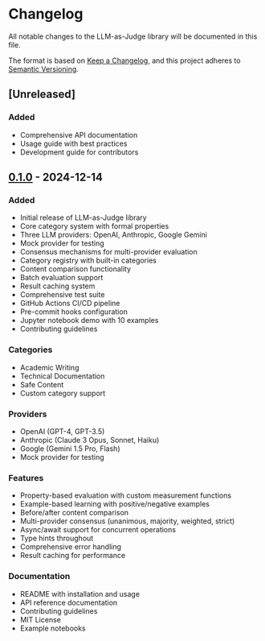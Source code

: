 # Changelog

All notable changes to the LLM-as-Judge library will be documented in this file.

The format is based on [Keep a Changelog](https://keepachangelog.com/en/1.0.0/),
and this project adheres to [Semantic Versioning](https://semver.org/spec/v2.0.0.html).

## [Unreleased]

### Added
- Comprehensive API documentation
- Usage guide with best practices
- Development guide for contributors

## [0.1.0] - 2024-12-14

### Added
- Initial release of LLM-as-Judge library
- Core category system with formal properties
- Three LLM providers: OpenAI, Anthropic, Google Gemini
- Mock provider for testing
- Consensus mechanisms for multi-provider evaluation
- Category registry with built-in categories
- Content comparison functionality
- Batch evaluation support
- Result caching system
- Comprehensive test suite
- GitHub Actions CI/CD pipeline
- Pre-commit hooks configuration
- Jupyter notebook demo with 10 examples
- Contributing guidelines

### Categories
- Academic Writing
- Technical Documentation
- Safe Content
- Custom category support

### Providers
- OpenAI (GPT-4, GPT-3.5)
- Anthropic (Claude 3 Opus, Sonnet, Haiku)
- Google (Gemini 1.5 Pro, Flash)
- Mock provider for testing

### Features
- Property-based evaluation with custom measurement functions
- Example-based learning with positive/negative examples
- Before/after content comparison
- Multi-provider consensus (unanimous, majority, weighted, strict)
- Async/await support for concurrent operations
- Type hints throughout
- Comprehensive error handling
- Result caching for performance

### Documentation
- README with installation and usage
- API reference documentation
- Contributing guidelines
- MIT License
- Example notebooks

[0.1.0]: https://github.com/gmelli/llm-judge/releases/tag/v0.1.0